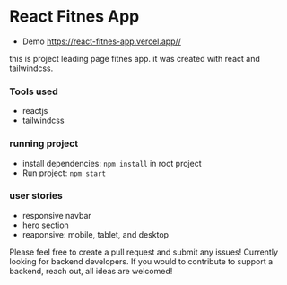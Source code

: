 # React Fitnes App

- Demo <https://react-fitnes-app.vercel.app//>

this is project leading page fitnes app. it was created with react and tailwindcss.

### Tools used

- reactjs
- tailwindcss

### running project

- install dependencies: `npm install` in root project
- Run project: `npm start`

### user stories

- responsive navbar
- hero section
- reaponsive: mobile, tablet, and desktop

Please feel free to create a pull request and submit any issues!
Currently looking for backend developers. If you would to contribute to support a backend, reach out, all ideas are welcomed!
